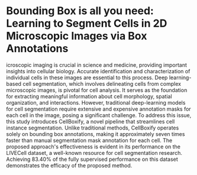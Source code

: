 # Bounding Box is all you need: Learning to Segment Cells in 2D Microscopic Images via Box Annotations
icroscopic imaging is crucial in science and medicine, providing important insights into cellular biology. Accurate identification and characterization of individual cells in these images are essential to this process. Deep learning-based cell segmentation, which involves delineating cells from complex microscopic images, is pivotal for cell analysis. It serves as the foundation for extracting meaningful information about cell morphology, spatial organization, and interactions. However, traditional deep-learning models for cell segmentation require extensive and expensive annotation masks for each cell in the image, posing a significant challenge. To address this issue, this study introduces CellBoxify, a novel pipeline that streamlines cell instance segmentation. Unlike traditional methods, CellBoxify operates solely on bounding box annotations, making it approximately seven times faster than manual segmentation mask annotation for each cell. The proposed approach's effectiveness is evident in its performance on the LIVECell dataset, a well-known resource for cell segmentation research. Achieving 83.40\% of the fully supervised performance on this dataset demonstrates the efficacy of the proposed method.
